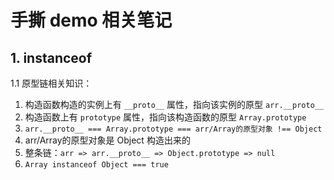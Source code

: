 # 手撕 demo 相关笔记

## 1. instanceof

1.1 原型链相关知识：

1. 构造函数构造的实例上有 `__proto__` 属性，指向该实例的原型 `arr.__proto__`
2. 构造函数上有 `prototype` 属性，指向该构造函数的原型 `Array.prototype`
3. `arr.__proto__ === Array.prototype === arr/Array的原型对象 !== Object`
4. arr/Array的原型对象是 Object 构造出来的
5. 整条链：`arr => arr.__proto__ => Object.prototype => null`
6. `Array instanceof Object === true`
